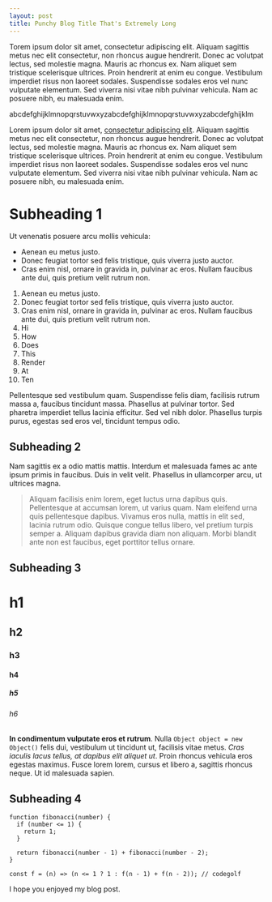 ```yaml
---
layout: post
title: Punchy Blog Title That's Extremely Long
---
```


Torem ipsum dolor sit amet, consectetur adipiscing elit. Aliquam sagittis metus nec elit consectetur, non rhoncus augue hendrerit. Donec ac volutpat lectus, sed molestie magna. Mauris ac rhoncus ex. Nam aliquet sem tristique scelerisque ultrices. Proin hendrerit at enim eu congue. Vestibulum imperdiet risus non laoreet sodales. Suspendisse sodales eros vel nunc vulputate elementum. Sed viverra nisi vitae nibh pulvinar vehicula. Nam ac posuere nibh, eu malesuada enim.

abcdefghijklmnopqrstuvwxyzabcdefghijklmnopqrstuvwxyzabcdefghijklm

Lorem ipsum dolor sit amet, [consectetur adipiscing elit](http://www.google.com). Aliquam sagittis metus nec elit consectetur, non rhoncus augue hendrerit. Donec ac volutpat lectus, sed molestie magna. Mauris ac rhoncus ex. Nam aliquet sem tristique scelerisque ultrices. Proin hendrerit at enim eu congue. Vestibulum imperdiet risus non laoreet sodales. Suspendisse sodales eros vel nunc vulputate elementum. Sed viverra nisi vitae nibh pulvinar vehicula. Nam ac posuere nibh, eu malesuada enim.

# Subheading 1

Ut venenatis posuere arcu mollis vehicula:

- Aenean eu metus justo.
- Donec feugiat tortor sed felis tristique, quis viverra justo auctor.
- Cras enim nisl, ornare in gravida in, pulvinar ac eros. Nullam faucibus ante dui, quis pretium velit rutrum non.

1. Aenean eu metus justo.
2. Donec feugiat tortor sed felis tristique, quis viverra justo auctor.
3. Cras enim nisl, ornare in gravida in, pulvinar ac eros. Nullam faucibus ante dui, quis pretium velit rutrum non.
4. Hi
5. How
6. Does
7. This
8. Render
9. At
10. Ten

Pellentesque sed vestibulum quam. Suspendisse felis diam, facilisis rutrum massa a, faucibus tincidunt massa. Phasellus at pulvinar tortor. Sed pharetra imperdiet tellus lacinia efficitur. Sed vel nibh dolor. Phasellus turpis purus, egestas sed eros vel, tincidunt tempus odio.

## Subheading 2

Nam sagittis ex a odio mattis mattis. Interdum et malesuada fames ac ante ipsum primis in faucibus. Duis in velit velit. Phasellus in ullamcorper arcu, ut ultrices magna.

> Aliquam facilisis enim lorem, eget luctus urna dapibus quis. Pellentesque at accumsan lorem, ut varius quam. Nam eleifend urna quis pellentesque dapibus. Vivamus eros nulla, mattis in elit sed, lacinia rutrum odio. Quisque congue tellus libero, vel pretium turpis semper a. Aliquam dapibus gravida diam non aliquam. Morbi blandit ante non est faucibus, eget porttitor tellus ornare.

## Subheading 3

# h1

## h2

### h3

#### h4

##### h5

###### h6

**In condimentum vulputate eros et rutrum**. Nulla `Object object = new Object()` felis dui, vestibulum ut tincidunt ut, facilisis vitae metus. _Cras iaculis lacus tellus, at dapibus elit aliquet ut_. Proin rhoncus vehicula eros egestas maximus. Fusce lorem lorem, cursus et libero a, sagittis rhoncus neque. Ut id malesuada sapien.

## Subheading 4

```js/1-3,5
function fibonacci(number) {
  if (number <= 1) {
    return 1;
  }

  return fibonacci(number - 1) + fibonacci(number - 2);
}

const f = (n) => (n <= 1 ? 1 : f(n - 1) + f(n - 2)); // codegolf
```

I hope you enjoyed my blog post.

